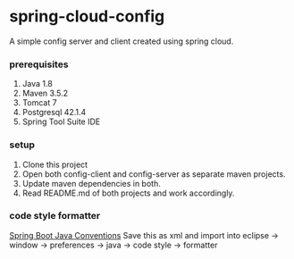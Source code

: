 # spring-cloud-config
A simple config server and client created using spring cloud.

### prerequisites
1. Java 1.8
2. Maven 3.5.2
3. Tomcat 7
4. Postgresql 42.1.4
5. Spring Tool Suite IDE

### setup
1. Clone this project
2. Open both config-client and config-server as separate maven projects.
3. Update maven dependencies in both.
4. Read README.md of both projects and work accordingly.

### code style formatter
[Spring Boot Java Conventions](https://gist.github.com/jyotsnasanthosh/e2fb456f0ff91aa42ad8203e148bff79)
Save this as xml and import into eclipse -> window -> preferences -> java -> code style -> formatter